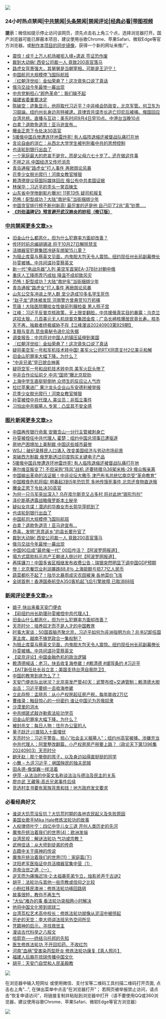 ![](https://raw.githubusercontent.com/jsvpn/jsproxy/dev/64photo/fqnews-qr.jpg)

<div id="tt">
<h3>24小时热点禁闻|<a href="#%E4%B8%AD%E5%85%B1%E7%A6%81%E9%97%BB%E6%9B%B4%E5%A4%9A%E6%96%87%E7%AB%A0">中共禁闻</a>|<a href="#%E5%9B%BE%E7%89%87%E6%96%B0%E9%97%BB%E6%9B%B4%E5%A4%9A%E6%96%87%E7%AB%A0">头条禁闻</a>|<a href="#%E6%96%B0%E9%97%BB%E8%AF%84%E8%AE%BA%E6%9B%B4%E5%A4%9A%E6%96%87%E7%AB%A0">禁闻评论|<a href="#%E5%BF%85%E7%9C%8B%E7%BB%8F%E5%85%B8%E5%A5%BD%E6%96%87">经典必看</a>|<a href="https://696153.xyz/3" target="_blank">带图视频</a></h3>
<div><b>提示：</b>微信如提示停止访问该网页，须先点击右上角三个点，选择浏览器打开。国产浏览器可能已屏蔽本项目，建议使用谷歌Chrome、苹果Safari、微软Edge等官方浏览器。或<a href="%E5%88%B6%E4%BD%9Cgit%E7%A6%81%E9%97%BB%E9%95%9C%E5%83%8F.md">制作本项目的同步镜像</a>，获得一个新的网址来推广。</div>
<ul>

<li><a href="/worldnews/20240904/2083573.md">震惊！成千上万人机场被拒入境+遣返 签证恐作废</a></li>
<li><a href="/topimagenews/20240904/2083596.md">裁到大动脉! 西安公司裁一人 竟致200高官落马</a></li>
<li><a href="/sohnews/20240904/2083771.md">路虎女背景强大，其舅舅是当朝宰相，可能是王沪宁！</a></li>
<li><a href="/topimagenews/20240904/2083633.md">中国航司大规模停飞国际航班</a></li>
<li><a href="/cbnews/20240904/2083718.md">〖红朝浮世绘〗金灿荣悬了！这次竟失口说了真话</a></li>
<li><a href="/topimagenews/20240904/2083595.md">俄乌交战今年最惨一幕出现</a></li>
<li><a href="/cbnews/20240904/2083572.md">中共党魁担心“颜色革命”：我们输不起</a></li>
<li><a href="/baitai/20240904/2083849.md">福建省委重要决定</a></li>
<li><a href="/sohnews/20240904/2083791.md">陈破空：迹象显示，他将取代习近平？中非峰会防政变，北京军管。何卫东为习鼓譟。纽约州长身边共特被逮。菲律宾共谍市长逃亡印尼后被捕。俄国回应台湾总统。直播与互动：美东时间9月4日早10点、中港台当晚10点</a></li>
<li><a href="/topimagenews/20240904/2083610.md">白拿？退款免退货！亚马逊宣布…</a></li>
<li><a href="/topimagenews/20240904/2083883.md">曝金正恩下令处决30高官</a></li>
<li><a href="/topimagenews/20240904/2083952.md">5援俄中国兵惨遭连环地雷炸死! 有人临阵退缩还被督战队痛打在地</a></li>
<li><a href="/renquan/20240904/2083767.md">言论自由的消亡：从西北大学学生被判刑看中共的思想控制</a></li>
<li><a href="/topimagenews/20240904/2083678.md">也该轮到银行出血了</a></li>
<li><a href="/baitai/20240904/2083630.md">一个家庭最大的悲哀不是穷，而是父母六七十岁了，还在做这件事</a></li>
<li><a href="/cnnews/20240904/2083901.md">不祥之兆 中国经济又传坏消息</a></li>
<li><a href="/cbnews/20240904/2083887.md">青岛通报“路虎女”打人事件 再掀舆论风暴</a></li>
<li><a href="/cbnews/20240904/2083634.md">花季少女脱光爬行！河南女教官够狠</a></li>
<li><a href="/ccpdope/20240904/2083803.md">赖清德提议获国际媒体回应 俄公布中共卖国证据</a></li>
<li><a href="/baitai/20240904/2083789.md">林保华：习近平的歪头一笑百昧生</a></li>
<li><a href="/cbnews/20240904/2083597.md">山东省中学惨剧影片曝光! 11死13伤 疑司机报复</a></li>
<li><a href="/cbnews/20240904/2083888.md">恐怖！配型成功？大陆“救护车”当街捆绑少年</a></li>
<li><a href="/cnnews/20240904/2083962.md">中国贪官排行榜不断创新高! 最厉害的还是他 自己印了2兆“真”钞票…..</a></li>
<li><b><a href="/comments/20200207/1272816.md" target="_blank">《刘伯温碑记》预言避开武汉肺炎的妙招（修订版）</a></b></li>
</ul>
</div>

<div class="catlist">
<h3><a href="/cbnews/" target="_blank">中共禁闻</a><span><a href="/cbnews/" target="_blank" rel="nofollow">更多文章>></a></span></h3>
<ul>
<li><a href="/comments/20240904/2084053.md" target="_blank">旧金山什么都恶化，但为什么犯罪率方面却改善？</a></li>
<li><a href="/cbnews/20240904/2084038.md" target="_blank">传环时前总编胡锡进 将于10月27日解除禁言</a></li>
<li><a href="/cbnews/20240904/2083982.md" target="_blank">活摘器官犯罪集团冷链车绑架15儿童？</a></li>
<li><a href="/comments/20240904/2083973.md" target="_blank">为阻止库莫与蔡英文见面，内鬼胆大包天令人震惊。纽约现任州长前副幕僚长孙雯被捕。中共间谍孙雯蔡英文</a></li>
<li><a href="/cbnews/20240904/2083955.md" target="_blank">新一代“电战杀器”入列 美空军首架EA-37B针对朝中俄</a></li>
<li><a href="/cbnews/20240904/2083889.md" target="_blank">重庆人工降雨弄巧成拙 降温不成却致风灾</a></li>
<li><a href="/cbnews/20240904/2083888.md" target="_blank">恐怖！配型成功？大陆“救护车”当街捆绑少年</a></li>
<li><a href="/cbnews/20240904/2083887.md" target="_blank">青岛通报“路虎女”打人事件 再掀舆论风暴</a></li>
<li><a href="/cbnews/20240904/2083886.md" target="_blank">山东公交车冲进上学人群 至少造成10多名学生死伤</a></li>
<li><a href="/cbnews/20240904/2083885.md" target="_blank">“赵子龙”遗体被发现 河南警方曾悬赏10万抓捕</a></li>
<li><a href="/cbnews/20240904/2083884.md" target="_blank">荒唐！大陆医院曝给女性做前列腺检查 男人照子宫</a></li>
<li><a href="/cbnews/20240904/2083879.md" target="_blank">江峰：习近平反普京核政策，无上限变翻脸，中共援俄真实目的暴露；乌克兰这招太狠，几百美元无人机烧普京集团金库；广岛长崎核爆居民竟长寿，核冬天不再，独裁者终极威胁不存【江峰漫谈20240903第929期】</a></li>
<li><a href="/cbnews/20240904/2083703.md" target="_blank">复眼与变态 昆虫奥秘令进化论失据</a></li>
<li><a href="/cbnews/20240904/2083728.md" target="_blank">调查报告：中共将对中国人的镇压延伸到美国</a></li>
<li><a href="/cbnews/20240904/2083718.md" target="_blank">〖红朝浮世绘〗金灿荣悬了！这次竟失口说了真话</a></li>
<li><a href="/cbnews/20240904/2083705.md" target="_blank">疑将美空军一号和军机技术转中国! 美军火公司RTX同意支付2亿美元和解</a></li>
<li><a href="/comments/20240904/2083685.md" target="_blank">旧金山犯罪率大幅下降，为什么？</a></li>
<li><a href="/cbnews/20240904/2083656.md" target="_blank">“中非兄弟”早已貌合神离</a></li>
<li><a href="/cbnews/20240904/2083655.md" target="_blank">疑将空军一号和战机技术转中共 美军火巨头惨了</a></li>
<li><a href="/cbnews/20240904/2083654.md" target="_blank">中非合作论坛前夕 中共“国师”曝北京软肋</a></li>
<li><a href="/cbnews/20240904/2083636.md" target="_blank">上海中学生直挺挺倒地 众师生的反应让人气炸</a></li>
<li><a href="/cbnews/20240904/2083635.md" target="_blank">拉烂苹果进厂 果汁龙头企业山东安德利被举报</a></li>
<li><a href="/cbnews/20240904/2083634.md" target="_blank">花季少女脱光爬行！河南女教官够狠</a></li>
<li><a href="/cbnews/20240904/2083628.md" target="_blank">孙雯被控中共代理人 美议员：非孤立事件</a></li>
<li><a href="/cbnews/20240904/2083612.md" target="_blank">习怕出中共掘墓人 专家：凸显其不安全感</a></li>

</ul>
</div>
<div class="catlist">
<h3><a href="/topimagenews/" target="_blank">图片新闻</a><span><a href="/topimagenews/" target="_blank" rel="nofollow">更多文章>></a></span></h3>
<ul>
<li><a href="/topimagenews/20240905/2084128.md" target="_blank">中国再传银行命案 安徽含山一分行主管被刺身亡</a></li>
<li><a href="/topimagenews/20240905/2084127.md" target="_blank">孙雯被控任中共代理人 霍楚：纽约中国总领事已遭驱逐</a></li>
<li><a href="/topimagenews/20240904/2084037.md" target="_blank">房地产困境加上美制裁 中国这些城市最惨</a></li>
<li><a href="/topimagenews/20240904/2084036.md" target="_blank">WSJ：破纪录移民人口涌入 改变美国经济与劳动市场前景</a></li>
<li><a href="/topimagenews/20240904/2084003.md" target="_blank">突破西方制裁 俄罗斯透过印度购买关键电子产品</a></li>
<li><a href="/topimagenews/20240904/2083952.md" target="_blank">5援俄中国兵惨遭连环地雷炸死! 有人临阵退缩还被督战队痛打在地</a></li>
<li><a href="/topimagenews/20240904/2083951.md" target="_blank">塞尔维亚叛变了! 不但采购“阵风”战机 还要转赠乌36架米格-29 俄众叛亲离</a></li>
<li><a href="/topimagenews/20240904/2083950.md" target="_blank">中国输出革命的活证据！中非论坛大撒币 津巴布韦总统忆南京受“革命教育”</a></li>
<li><a href="/topimagenews/20240904/2083949.md" target="_blank">中国粮食危机将临! 明春起3到5年恐饥荒 多地传饿死事件 北京还食物直送俄</a></li>
<li><a href="/topimagenews/20240904/2083883.md" target="_blank">曝金正恩下令处决30高官</a></li>
<li><a href="/topimagenews/20240904/2083766.md" target="_blank">为何一只乌军突出深入? 乌在库尔斯克又占多村 将对此地“钳形包抄”</a></li>
<li><a href="/topimagenews/20240904/2083751.md" target="_blank">泽伦斯基透露战略俄罗斯本土秘辛</a></li>
<li><a href="/topimagenews/20240904/2083750.md" target="_blank">疑似女共谍！潜逃的华裔女市长郭华萍抓到了</a></li>
<li><a href="/topimagenews/20240904/2083678.md" target="_blank">也该轮到银行出血了</a></li>
<li><a href="/topimagenews/20240904/2083633.md" target="_blank">中国航司大规模停飞国际航班</a></li>
<li><a href="/topimagenews/20240904/2083610.md" target="_blank">白拿？退款免退货！亚马逊宣布…</a></li>
<li><a href="/topimagenews/20240904/2083609.md" target="_blank">恭喜，发明“恶意返乡”的县长要升官了</a></li>
<li><a href="/topimagenews/20240904/2083596.md" target="_blank">裁到大动脉! 西安公司裁一人 竟致200高官落马</a></li>
<li><a href="/topimagenews/20240904/2083595.md" target="_blank">俄乌交战今年最惨一幕出现</a></li>
<li><a href="/topimagenews/20240904/2083570.md" target="_blank">中国90后成“最悲催一代” 00后咋活？【阿波罗网报道】</a></li>
<li><a href="/topimagenews/20240904/2083556.md" target="_blank">塌方式腐败标示共产王朝进入倒计时【阿波罗网报道】</a></li>
<li><a href="/topimagenews/20240904/2083555.md" target="_blank">再挥镰刀！中国多省区相继发布收费公告；瑞银突然明显下调中国GDP预期</a></li>
<li><a href="/topimagenews/20240903/2083431.md" target="_blank">惨！北京餐饮业利润暴跌88.8％ 上海钜额亏损7.7亿人民币</a></li>
<li><a href="/topimagenews/20240903/2083429.md" target="_blank">蔬菜都吃不起了！陆华北暴雨成灾农田被淹 各地菜价飞涨</a></li>
<li><a href="/topimagenews/20240903/2083392.md" target="_blank">全球首例！香港国泰航空A350客机起飞后引擎故障 已取消68班</a></li>

</ul>
</div>
<div class="catlist">
<h3><a href="/comments/" target="_blank">新闻评论</a><span><a href="/comments/" target="_blank" rel="nofollow">更多文章>></a></span></h3>
<ul>
<li><a href="/comments/20240905/2084074.md" target="_blank">娘子 快出来看天安门便衣</a></li>
<li><a href="/comments/20240905/2084073.md" target="_blank">【前纽约州长助理孙雯被控中共代理人】</a></li>
<li><a href="/comments/20240904/2084053.md" target="_blank">旧金山什么都恶化，但为什么犯罪率方面却改善？</a></li>
<li><a href="/comments/20240904/2084034.md" target="_blank">天亮时分：培养奴才而不是人才的中国教育</a></li>
<li><a href="/comments/20240904/2084012.md" target="_blank">时事大家谈：50国首脑齐聚北京，习近平如何为非洲指明方向？总书记卸任国家主席，越南不搞党政合一集权制？</a></li>
<li><a href="/comments/20240904/2083973.md" target="_blank">为阻止库莫与蔡英文见面，内鬼胆大包天令人震惊。纽约现任州长前副幕僚长孙雯被捕。中共间谍孙雯蔡英文</a></li>
<li><a href="/comments/20240904/2083965.md" target="_blank">【梁京评论】中国金融危机的政治逻辑</a></li>
<li><a href="/comments/20240904/2083947.md" target="_blank">赖清德喊话：老习，快去收复海参崴！#赖清德 #瑷珲条约 #习近平</a></li>
<li><a href="/comments/20240904/2083876.md" target="_blank">【AIT新任处长谷立言：美国支持台湾自我防卫】</a></li>
<li><a href="/comments/20240904/2083731.md" target="_blank">中国的教育到底怎么了？</a></li>
<li><a href="/comments/20240904/2083702.md" target="_blank">天安门便衣队出状况？北京突发严管40天：武警布控+交通管制；赖清德大胆出击：习近平要统一去收海参崴</a></li>
<li><a href="/comments/20240904/2083690.md" target="_blank">立此存照：孟晓苏：从小产权房起征房产税，每年能收2万亿</a></li>
<li><a href="/comments/20240904/2083688.md" target="_blank">曹维录：触目惊心的一份密约 谁让中国沦为苏俄奴隶</a></li>
<li><a href="/comments/20240904/2083687.md" target="_blank">沙漠里的洪水</a></li>
<li><a href="/comments/20240904/2083686.md" target="_blank">中共绑匪式敲诈勒索法轮功学员</a></li>
<li><a href="/comments/20240904/2083685.md" target="_blank">旧金山犯罪率大幅下降，为什么？</a></li>
<li><a href="/comments/20240904/2083684.md" target="_blank">被封杀文：每日人物：住在办公室的人</a></li>
<li><a href="/comments/20240904/2083683.md" target="_blank">量子跃迁:川普陷入十面埋伏</a></li>
<li><a href="/comments/20240904/2083677.md" target="_blank">天亮时分：习近平警告，担心“社会主义掘墓人”；纽约州高官被捕，涉嫌充当中共代理人；阿里整改翻篇，小产权房房产税要上路？（政论天下第1396集 20240903）天亮时分</a></li>
<li><a href="/comments/20240904/2083663.md" target="_blank">龅牙赵｜那个晕倒的孩子，以及身边站得直挺挺的同学</a></li>
<li><a href="/comments/20240904/2083618.md" target="_blank">小舞 &#8211; 九评习近平：祸国殃民的独夫民贼</a></li>
<li><a href="/comments/20240904/2083617.md" target="_blank">田永德-像邹巍一样活着</a></li>
<li><a href="/comments/20240904/2083616.md" target="_blank">伊萍 -从法治的中英文名称谈法治与德治及民主的关系</a></li>
<li><a href="/comments/20240904/2083615.md" target="_blank">廖亦武 王藏等:高氏兄弟事件后续</a></li>
<li><a href="/comments/20240904/2083614.md" target="_blank">竞选村支书要有家族背景和钱！地方政府发文要求</a></li>

</ul>
</div>

<div class="catlist">
<h3>必看经典好文</h3>
<ul>
<li><a href="/bannedvideo/20220120/1681818.md" target="_blank">谁说大饥荒没反抗？大饥荒时期的各地农民起义及失败原因</a></li>
<li><a href="/comments/20200114/1258532.md" target="_blank">美国女歌手Mika Hale修炼法轮功的故事</a></li>
<li><a href="/bannedvideo/20220806/1768296.md" target="_blank">人权律师叶宁：四亿中华儿女三退 开创人类历史的先河</a></li>
<li><a href="/topimagenews/20180522/946266.md" target="_blank">魔鬼在统治着我们的世界(4)：欧洲发端</a></li>
<li><a href="/comments/20240723/2065714.md" target="_blank">台湾民视：解谜法轮功 气功或宗教？</a></li>
<li><a href="/topimagenews/20130216/104433.md" target="_blank">武林佳话：从大师到徒弟的传奇</a></li>
<li><a href="/ccpdope/20200531/1337409.md" target="_blank">古籍中关于瘟神的传说</a></li>
<li><a href="/topimagenews/20180530/950691.md" target="_blank">魔鬼在统治着我们的世界(11)：家庭篇(下)</a></li>
<li><a href="/comments/20221222/1826754.md" target="_blank">沈阳老军医指证中共活摘器官集中营（1）</a></li>
<li><a href="/cbnews/20240715/2062387.md" target="_blank">尧帝治世之道（一）</a></li>
<li><a href="/tculture/20190304/1091070.md" target="_blank">逆天而为痛悔迟18-2:太祖暴死弟乍立，烛影斧声千古谜2</a></li>
<li><a href="/comments/20190220/1083672.md" target="_blank">胡平：法轮功与其他一些宗教或信仰之比较</a></li>
<li><a href="/aomi/life/20210719/1589642.md" target="_blank">小粉红移民澳洲：修炼法轮功峰回路转</a></li>
<li><a href="/funmedia/20210802/1598610.md" target="_blank">故事很短，教你不再生气</a></li>
<li><a href="/cbnews/20210428/1535533.md" target="_blank">“大仙”难办的事  看法轮功录相两小时解决</a></li>
<li><a href="/bannedvideo/20220502/1727317.md" target="_blank">他将中国文化带到琉球二</a></li>
<li><a href="/cbnews/20220707/1755000.md" target="_blank">台湾茑松艺术高中校长：修炼法轮功就像从泥沼中被捞起</a></li>
<li><a href="/tculture/20121025/73064.md" target="_blank">历史的天空：李大师讲法班另外空间所见</a></li>
<li><a href="/tculture/xiulian/20150708/421752.md" target="_blank">凭籍神的启示，寻找救世主</a></li>
<li><a href="/cbnews/20240603/2045072.md" target="_blank">漫谈古代科举之八股文</a></li>
<li><a href="/comments/20220516/1733397.md" target="_blank">哈耶克——终结乌托邦的先知</a></li>
<li><a href="/cbnews/20211114/1652055.md" target="_blank">医生修炼法轮功 不开回扣药、不收红包</a></li>
<li><a href="/comments/20210720/1514622.md" target="_blank">河南“血祸”受害染丙型肝炎 修炼法轮功康复【真人照片】</a></li>
<li><a href="/bannedvideo/20220509/1730156.md" target="_blank">福建人后裔在琉球传播中国文化</a></li>
<li><a href="/comments/20190214/1080789.md" target="_blank">胡平：天安门自焚和人民圣殿教</a></li>

</ul>
</div>

![](https://raw.githubusercontent.com/jsvpn/jsproxy/dev/64photo/fqnews-qr.jpg)

在浏览器中输入短网址 或使用微信、支付宝等二维码工具扫描二维码打开页面, 点击右上角"...", 在弹出菜单中点击“在浏览器打开”； 若网页被举报禁止访问，请点击“恢复申请访问”，将链接复制并粘贴到浏览器中打开（请不要使用QQ或360浏览器，建议使用谷歌Chrome、苹果Safari、微软Edge等官方浏览器）

![](https://raw.githubusercontent.com/jsvpn/jsproxy/dev/64photo/wx.jpg)